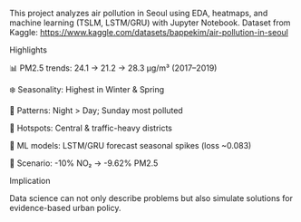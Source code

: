 This project analyzes air pollution in Seoul using EDA, heatmaps, and machine learning (TSLM, LSTM/GRU) with Jupyter Notebook.
Dataset from Kaggle: https://www.kaggle.com/datasets/bappekim/air-pollution-in-seoul

Highlights

📊 PM2.5 trends: 24.1 → 21.2 → 28.3 µg/m³ (2017–2019)

❄️ Seasonality: Highest in Winter & Spring

🌙 Patterns: Night > Day; Sunday most polluted

📍 Hotspots: Central & traffic-heavy districts

🤖 ML models: LSTM/GRU forecast seasonal spikes (loss ~0.083)

🧪 Scenario: -10% NO₂ → -9.62% PM2.5

Implication

Data science can not only describe problems but also simulate solutions for evidence-based urban policy.
